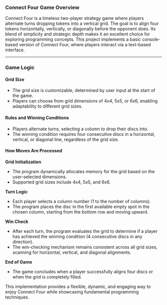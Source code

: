 ### Connect Four Game Overview  
Connect Four is a timeless two-player strategy game where players alternate turns dropping tokens into a vertical grid. The goal is to align four tokens horizontally, vertically, or diagonally before the opponent does. Its blend of simplicity and strategic depth makes it an excellent choice for exploring programming concepts. This project implements a basic console-based version of Connect Four, where players interact via a text-based interface.

---

### Game Logic  

#### Grid Size  
- The grid size is customizable, determined by user input at the start of the game.  
- Players can choose from grid dimensions of 4x4, 5x5, or 6x6, enabling adaptability to different grid sizes.  

#### Rules and Winning Conditions  
- Players alternate turns, selecting a column to drop their discs into.  
- The winning condition requires four consecutive discs in a horizontal, vertical, or diagonal line, regardless of the grid size.  

#### How Moves Are Processed  

**Grid Initialization**  
- The program dynamically allocates memory for the grid based on the user-selected dimensions.  
- Supported grid sizes include 4x4, 5x5, and 6x6.  

**Turn Logic**  
- Each player selects a column number (1 to the number of columns).  
- The program places the disc in the first available empty spot in the chosen column, starting from the bottom row and moving upward.  

**Win Check**  
- After each turn, the program evaluates the grid to determine if a player has achieved the winning condition (4 consecutive discs in any direction).  
- The win-checking mechanism remains consistent across all grid sizes, scanning for horizontal, vertical, and diagonal alignments.  

**End of Game**  
- The game concludes when a player successfully aligns four discs or when the grid is completely filled.  

This implementation provides a flexible, dynamic, and engaging way to enjoy Connect Four while showcasing fundamental programming techniques.
